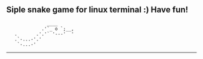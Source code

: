 Siple snake game for linux terminal :)
Have fun!
-----------------------------------------------
                   ____
                 .'`_ o `;__,
       .       .'.'` '---'  '            
       .`-...-'.'
        `-...-'
------------------------------------------------

